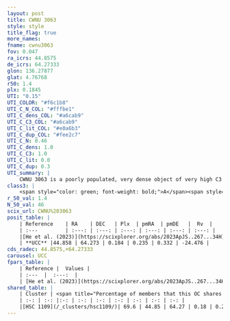 ```yaml
---
layout: post
title: CWNU 3063
style: style
title_flag: true
more_names: 
fname: cwnu3063
fov: 0.047
ra_icrs: 44.8575
de_icrs: 64.27333
glon: 136.27877
glat: 4.76768
r50: 1.4
plx: 0.1845
UTI: "0.15"
UTI_COLOR: "#f6c1b8"
UTI_C_N_COL: "#fffbe1"
UTI_C_dens_COL: "#a6cab9"
UTI_C_C3_COL: "#a6cab9"
UTI_C_lit_COL: "#e0a6b3"
UTI_C_dup_COL: "#fee2c7"
UTI_C_N: 0.46
UTI_C_dens: 1.0
UTI_C_C3: 1.0
UTI_C_lit: 0.0
UTI_C_dup: 0.3
UTI_summary: |
    CWNU 3063 is a poorly populated, very dense object of very high C3 quality. It was recently reported in the literature.<br><br><span style="color: #99180f; font-weight: bold;">Warning: </span>This is possibly a duplicated object, which shares a significant percentage of members with at least one previously reported entry.
class3: |
    <span style="color: green; font-weight: bold;">A</span><span style="color: green; font-weight: bold;">A</span>
r_50_val: 1.4
N_50_val: 46
scix_url: CWNU%203063
posit_table: |
    | Reference    | RA    | DEC   | Plx  | pmRA  | pmDE   |  Rv  |
    | :---         | :---: | :---: | :---: | :---: | :---: | :---: |
    |[He et al. (2023)](https://scixplorer.org/abs/2023ApJS..267...34H) | 44.858 | 64.273 | 0.185 | 0.236 | 0.324 | -24.48 |
    | **UCC** |44.858 | 64.273 | 0.184 | 0.235 | 0.332 | -24.476 | 
cds_radec: 44.8575,+64.27333
carousel: UCC
fpars_table: |
    | Reference |  Values |
    | :---  |  :---:  |
    | [He et al. (2023)](https://scixplorer.org/abs/2023ApJS..267...34H) | `A0=2.7, m-M=12.8, logA=9.2` |
shared_table: |
    | Cluster | <span title="Percentage of members that this OC shares with the ones listed">%</span>   | RA   | DEC   | Plx   | pmRA  | pmDE  | Rv | UTI |
    | :-: | :-: |:-: | :-: | :-: | :-: | :-: | :-: | :-: |
    |[HSC 1109](/_clusters/hsc1109/)| 69.6 | 44.85 | 64.27 | 0.18 | 0.24 | 0.31 | -24.48 |0.6 |
---
```

